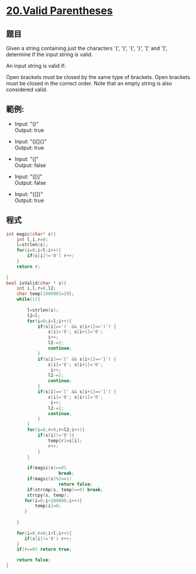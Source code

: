 # [20.Valid Parentheses](https://leetcode.com/problems/valid-parentheses/)

## 题目
Given a string containing just the characters '(', ')', '{', '}', '[' and ']', determine if the input string is valid.

An input string is valid if:

Open brackets must be closed by the same type of brackets.
Open brackets must be closed in the correct order.
Note that an empty string is also considered valid.


## 範例:

* Input: "()"     
  Output: true
  
* Input: "()[]{}"    
  Output: true
  
* Input: "(]"     
  Output: false
  
* Input: "([)]"    
  Output: false
  
* Input: "{[]}"      
  Output: true
## 程式
```c
int magic(char* s){
    int l,i,r=0;
    l=strlen(s);
    for(i=0;i<l;i++){
        if(s[i]!='0') r++;
    }
    return r;
    
}
bool isValid(char * s){
    int i,l,r=0,l2;
    char temp[100000]={0};
    while(1){
        
        l=strlen(s);
        l2=l;
        for(i=0;i<l;i++){
            if(s[i]=='(' && s[i+1]==')') {
                s[i]='0'; s[i+1]='0';
                i++;
                l2-=2;
                continue;
            }
            if(s[i]=='{' && s[i+1]=='}') {
                s[i]='0'; s[i+1]='0';
                 i++;
                l2-=2;
                continue;
            }
            if(s[i]=='[' && s[i+1]==']') {
                s[i]='0'; s[i+1]='0';
                 i++;
                l2-=2;
                continue;
            }        
        }
        for(i=0,r=0;r<l2;i++){
            if(s[i]!='0'){
                temp[r]=s[i];
                r++;
            }
        } 
        
        if(magic(s)==0)
                    break;   
        if(magic(s)%2==1)
                    return false;   
        if(strcmp(s, temp)==0) break;
        strcpy(s, temp); 
       for(i=0;i<100000;i++){
           temp[i]=0;
       }
        
    }
    
    for(i=0,r=0;i<l;i++){
       if(s[i]!='0') r++;
    }
    if(r==0) return true;

    return false;
}
```


